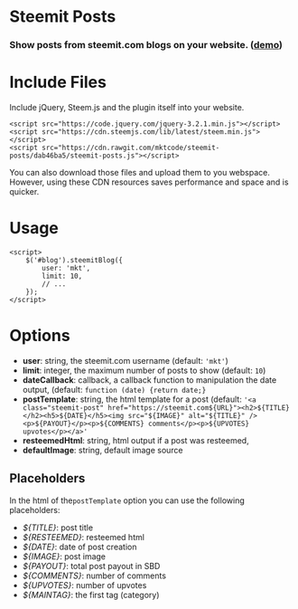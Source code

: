 # Steemit Posts

### Show posts from steemit.com blogs on your website. ([demo](https://markus-kottlaender.de))

# Include Files

Include jQuery, Steem.js and the plugin itself into your website.

    <script src="https://code.jquery.com/jquery-3.2.1.min.js"></script>
    <script src="https://cdn.steemjs.com/lib/latest/steem.min.js"></script>
    <script src="https://cdn.rawgit.com/mktcode/steemit-posts/dab46ba5/steemit-posts.js"></script>

You can also download those files and upload them to you webspace. However, using these CDN resources saves performance and space and is quicker.

# Usage

    <script>
        $('#blog').steemitBlog({
            user: 'mkt',
            limit: 10,
            // ...
        });
    </script>

# Options

- **user**: string, the steemit.com username (default: `'mkt'`)
- **limit**: integer, the maximum number of posts to show (default: `10`)
- **dateCallback**: callback, a callback function to manipulation the date output, (default: `function (date) {return date;}`
- **postTemplate**: string, the html template for a post (default: `'<a class="steemit-post" href="https://steemit.com${URL}"><h2>${TITLE}</h2><h5>${DATE}</h5><img src="${IMAGE}" alt="${TITLE}" /><p>${PAYOUT}</p><p>${COMMENTS} comments</p><p>${UPVOTES} upvotes</p></a>'`
- **resteemedHtml**: string, html output if a post was resteemed,
- **defaultImage**: string, default image source

## Placeholders

In the html of the`postTemplate` option you can use the following placeholders:

- *${TITLE}*: post title
- *${RESTEEMED}*: resteemed html
- *${DATE}*: date of post creation
- *${IMAGE}*: post image
- *${PAYOUT}*: total post payout in SBD
- *${COMMENTS}*: number of comments
- *${UPVOTES}*: number of upvotes
- *${MAINTAG}*: the first tag (category)
